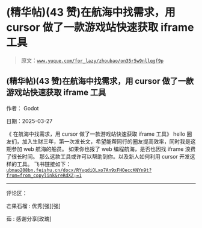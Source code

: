 # (精华帖)(43 赞)在航海中找需求，用 cursor 做了一款游戏站快速获取 iframe 工具

> 原文：[`www.yuque.com/for_lazy/zhoubao/on35r5w9nllqgf9p`](https://www.yuque.com/for_lazy/zhoubao/on35r5w9nllqgf9p)

## (精华帖)(43 赞)在航海中找需求，用 cursor 做了一款游戏站快速获取 iframe 工具

作者： Godot

日期：2025-03-27

《 在航海中找需求，用 cursor 做了一款游戏站快速获取 iframe 工具》
hello 圈友们，加入生财三年，第一次发长文，希望能帮同行的圈友提高效率，同时我是这期参加 web 航海的船员。
如果你也报了 web 编程航海，是否也因找 iframe 浪费了很长时间。 那么这款工具或许可以帮助到你。以及新人如何利用 cursor 开发这样的工具。
飞书链接如下： [`ubmao208bn.feishu.cn/docx/RYvqdiOLxo7An9xFHOeccKNYn9t?from=from_copylink&reRdXZ;=1`](https://ubmao208bn.feishu.cn/docx/RYvqdiOLxo7An9xFHOeccKNYn9t?from=from_copylink&reRdXZ;=1)

* * *

评论区：

芒果石榴 : 优秀[强][强]

茹 : 感谢分享[玫瑰]